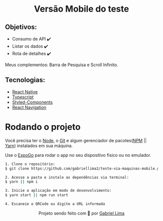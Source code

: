 <h1 align="center">
    Versão Mobile do teste
</h1>

<h2>Objetivos:</h2>

- Consumo de API ✔️
- Listar os dados ✔️
- Rota de detalhes ✔️

Meus complementos: Barra de Pesquisa e Scroll Infinito.


<h2>Tecnologias:</h2>

- [React Native](https://reactnative.dev/)
- [Typescript](https://www.typescriptlang.org/)
- [Styled-Components](https://pt-br.reactjs.org/)
- [React Navigation](https://reactnavigation.org/)

# Rodando o projeto

Você precisa ter o [Node](https://nodejs.org/en/), o [Git](https://git-scm.com/) e algum gerenciador de pacotes([NPM](https://docs.npmjs.com/downloading-and-installing-node-js-and-npm/) || [Yarn](https://classic.yarnpkg.com/lang/en/docs/install)) instalados em sua máquina.

Use o [ExpoGo](https://expo.dev/client) para rodar o app no seu dispositivo fisico ou no emulador.

```bash
1. Clone o repositório:
$ git clone https://github.com/gabriellima2/teste-via-maquinas-mobile.git

2. Acesse a pasta e instale as dependências via terminal:
$ yarn || npm i

3. Inicie a aplicação em modo de desenvolvimento:
$ yarn start || npm run start

4. Escaneie o QRCode ou digite a URL informada
```

<p align="center">Projeto sendo feito com 💙 por <a href="https://www.linkedin.com/in/gabriel-lima-860612236">Gabriel Lima</a></p>

